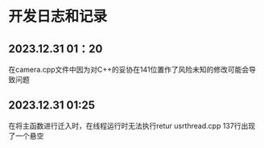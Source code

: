 # 开发日志和记录
## 2023.12.31 01：20
在camera.cpp文件中因为对C++的妥协在141位置作了风险未知的修改可能会导致问题
## 2023.12.31 01:25
在将主函数进行迁入时，在线程运行时无法执行retur  usrthread.cpp 137行出现了一个悬空